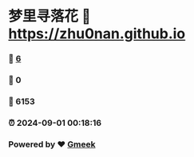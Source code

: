 # 梦里寻落花 :link: https://zhu0nan.github.io 
### :page_facing_up: [6](https://zhu0nan.github.io/tag.html) 
### :speech_balloon: 0 
### :hibiscus: 6153 
### :alarm_clock: 2024-09-01 00:18:16 
### Powered by :heart: [Gmeek](https://github.com/Meekdai/Gmeek)
